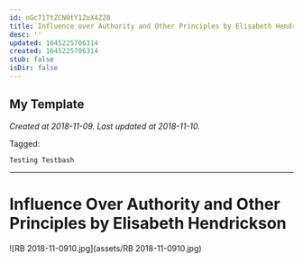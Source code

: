 ```yaml
---
id: nGc71TtZCN0tY1ZoX4ZZ0
title: Influence over Authority and Other Principles by Elisabeth Hendrickson 2
desc: ''
updated: 1645225706314
created: 1645225706314
stub: false
isDir: false
---
```

My Template
---

_Created at 2018-11-09._
_Last updated at 2018-11-10._



Tagged: 
```
Testing Testbash
```


---

# Influence Over Authority and Other Principles by Elisabeth Hendrickson


![RB 2018-11-0910.jpg](assets/RB 2018-11-0910.jpg)

